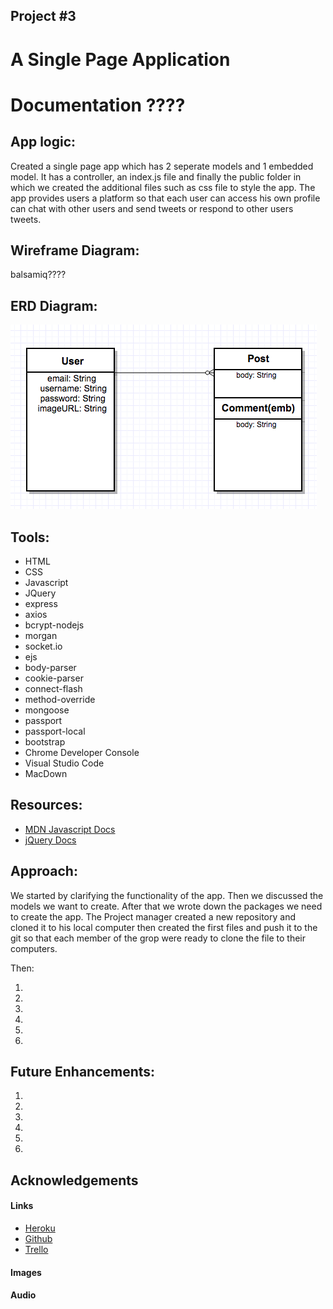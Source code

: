 ## Project #3

#    A Single Page Application  

 
# Documentation ????           
              



  


    
 App logic:
---  
Created a single page app which has 2 seperate models and 1 embedded model. It has a controller, an index.js file and finally the public folder in which we created the additional files such as css file to style the app. The app provides users a platform so that each user can access his own profile can chat with other users and send tweets or respond to other users tweets. 



  
 
Wireframe Diagram:
---
balsamiq????

ERD Diagram:  
---

![alt text](PR3ERD.png)  
  







Tools:
---  
* HTML
* CSS
* Javascript
* JQuery
* express
* axios
* bcrypt-nodejs
* morgan
* socket.io  
* ejs
* body-parser
* cookie-parser
* connect-flash
* method-override
* mongoose
* passport
* passport-local
* bootstrap
* Chrome Developer Console
* Visual Studio Code
* MacDown


Resources:
---  
* [MDN Javascript Docs](https://developer.mozilla.org/en-US/docs/Web/JavaScript)  
* [jQuery Docs](https://api.jquery.com/)

Approach:
---
We started by clarifying the functionality of the app. Then we discussed the models we want to create. After that we wrote down the packages we need to create the app. The Project manager created a new repository and cloned it to his local computer then created the first files and push it to the git so that each member of the grop were ready to clone the file to their computers. 

Then:

1.  
1.  
1.  
1.  
1.  
1.   

Future Enhancements:
---
1. 
1.  
1.  
1.  
1. 
1. 

Acknowledgements
---
#### Links

* [Heroku]()  
* [Github]()  
* [Trello]()

#### Images




#### Audio